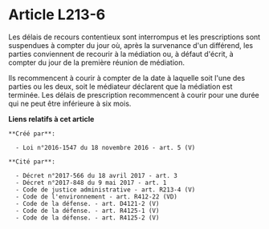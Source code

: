 # Article L213-6

Les délais de recours contentieux sont interrompus et les prescriptions sont suspendues à compter du jour où, après la
survenance d'un différend, les parties conviennent de recourir à la médiation ou, à défaut d'écrit, à compter du jour de la
première réunion de médiation.

Ils recommencent à courir à compter de la date à laquelle soit l'une des parties ou les deux, soit le médiateur déclarent que
la médiation est terminée. Les délais de prescription recommencent à courir pour une durée qui ne peut être inférieure à six
mois.

**Liens relatifs à cet article**

	**Créé par**:

	  - Loi n°2016-1547 du 18 novembre 2016 - art. 5 (V)

	**Cité par**:

	  - Décret n°2017-566 du 18 avril 2017 - art. 3
	  - Décret n°2017-848 du 9 mai 2017 - art. 1
	  - Code de justice administrative - art. R213-4 (V)
	  - Code de l'environnement - art. R412-22 (VD)
	  - Code de la défense. - art. D4121-2 (V)
	  - Code de la défense. - art. R4125-1 (V)
	  - Code de la défense. - art. R4125-2 (V)
